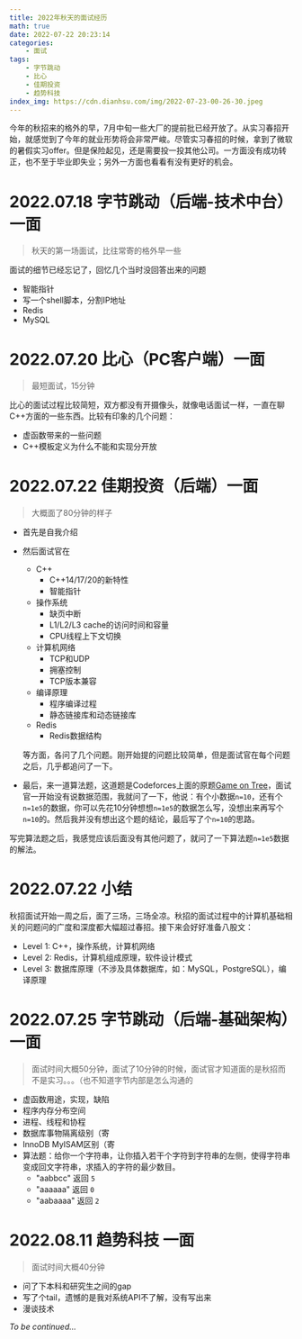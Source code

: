 ```yaml
---
title: 2022年秋天的面试经历
math: true
date: 2022-07-22 20:23:14
categories:
    - 面试
tags:
    - 字节跳动
    - 比心
    - 佳期投资
    - 趋势科技
index_img: https://cdn.dianhsu.com/img/2022-07-23-00-26-30.jpeg
---
```


今年的秋招来的格外的早，7月中旬一些大厂的提前批已经开放了。从实习春招开始，就感觉到了今年的就业形势将会非常严峻。尽管实习春招的时候，拿到了微软的暑假实习offer。但是保险起见，还是需要投一投其他公司。一方面没有成功转正，也不至于毕业即失业；另外一方面也看看有没有更好的机会。

<!-- more -->

# 2022.07.18 字节跳动（后端-技术中台）一面
> 秋天的第一场面试，比往常寄的格外早一些

面试的细节已经忘记了，回忆几个当时没回答出来的问题
- 智能指针
- 写一个shell脚本，分割IP地址
- Redis
- MySQL

# 2022.07.20 比心（PC客户端）一面
> 最短面试，15分钟

比心的面试过程比较简短，双方都没有开摄像头，就像电话面试一样，一直在聊C++方面的一些东西。比较有印象的几个问题：
- 虚函数带来的一些问题
- C++模板定义为什么不能和实现分开放

# 2022.07.22 佳期投资（后端）一面
> 大概面了80分钟的样子
- 首先是自我介绍

- 然后面试官在
  - C++
    - C++14/17/20的新特性
    - 智能指针
  - 操作系统
    - 缺页中断
    - L1/L2/L3 cache的访问时间和容量
    - CPU线程上下文切换
  - 计算机网络
    - TCP和UDP
    - 拥塞控制
    - TCP版本兼容
  - 编译原理
    - 程序编译过程
    - 静态链接库和动态链接库
  - Redis
    - Redis数据结构

  等方面，各问了几个问题。刚开始提的问题比较简单，但是面试官在每个问题之后，几乎都追问了一下。

- 最后，来一道算法题，这道题是Codeforces上面的原题[Game on Tree](https://codeforces.com/contest/280/problem/C)，面试官一开始没有说数据范围，我就问了一下，他说：有个小数据`n=10`，还有个`n=1e5`的数据，你可以先花10分钟想想`n=1e5`的数据怎么写，没想出来再写个`n=10`的。然后我并没有想出这个题的结论，最后写了个`n=10`的思路。

写完算法题之后，我感觉应该后面没有其他问题了，就问了一下算法题`n=1e5`数据的解法。 

# 2022.07.22 小结
秋招面试开始一周之后，面了三场，三场全凉。秋招的面试过程中的计算机基础相关的问题问的广度和深度都大幅超过春招。接下来会好好准备八股文：
- Level 1: C++，操作系统，计算机网络
- Level 2: Redis，计算机组成原理，软件设计模式
- Level 3: 数据库原理（不涉及具体数据库，如：MySQL，PostgreSQL），编译原理

# 2022.07.25 字节跳动（后端-基础架构）一面
> 面试时间大概50分钟，面试了10分钟的时候，面试官才知道面的是秋招而不是实习。。。（也不知道字节内部是怎么沟通的

- 虚函数用途，实现，缺陷
- 程序内存分布空间
- 进程、线程和协程
- 数据库事物隔离级别（寄
- InnoDB MyISAM区别（寄
- 算法题：给你一个字符串，让你插入若干个字符到字符串的左侧，使得字符串变成回文字符串，求插入的字符的最少数目。
  - "aabbcc" 返回 `5`
  - "aaaaaa" 返回 `0`
  - "aabaaaa" 返回 `2`

# 2022.08.11 趋势科技 一面
> 面试时间大概40分钟

- 问了下本科和研究生之间的gap
- 写了个tail，遗憾的是我对系统API不了解，没有写出来
- 漫谈技术

*To be continued...*